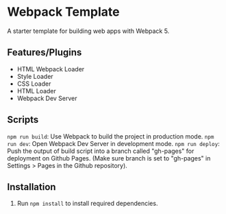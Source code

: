 # Webpack Template
A starter template for building web apps with Webpack 5.

## Features/Plugins
- HTML Webpack Loader
- Style Loader
- CSS Loader
- HTML Loader
- Webpack Dev Server

## Scripts
```npm run build```: Use Webpack to build the project in production mode.
```npm run dev```: Open Webpack Dev Server in development mode.
```npm run deploy```: Push the output of build script into a branch called "gh-pages" for deployment on Github Pages. (Make sure branch is set to "gh-pages" in Settings > Pages in the Github repository).

## Installation
1. Run ```npm install``` to install required dependencies.